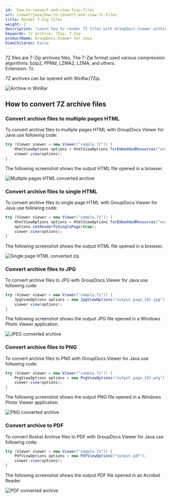 ```yaml
---
id:  how-to-convert-and-view-7zip-files
url: viewer/java/how-to-convert-and-view-7z-files
title: Render 7-Zip files
weight: 2
description: "Learn how to render 7Z files with GroupDocs.Viewer within your Java applications."
keywords: 7z archive, 7Zip, 7-Zip
productName: GroupDocs.Viewer for Java
hideChildren: False
---
```


7Z files are 7-Zip archives files.
The 7-Zip format used various compression algorithms:  bzip2, PPMd, LZMA2, LZMA, and others. \
Extension: 7z.

7Z archives can be opened with WinRar/7Zip.

![Archive in WinRar](/viewer/java/images/how-to-convert-and-view-7z-files/7z-in-winrar.png)

## How to convert 7Z archive files

### Convert archive files to multiple pages HTML

To convert archive files to multiple pages HTML with GroupDocs.Viewer for Java use following code:

```java
try (Viewer viewer = new Viewer("sample.7z")) {
    HtmlViewOptions options = HtmlViewOptions.forEmbeddedResources("output_page_{0}.html");
    viewer.view(options);
}
```

The following screenshot shows the output HTML file opened in a browser.

![Multiple pages HTML converted archive](/viewer/java/images/how-to-convert-and-view-7z-files/7z-to-multiple-html.png)

### Convert archive files to single HTML

To convert archive files to single page HTML with GroupDocs.Viewer for Java use following code:

```java
try (Viewer viewer = new Viewer("sample.7z")) {
    HtmlViewOptions options = HtmlViewOptions.forEmbeddedResources("output.html");
    options.setRenderToSinglePage(true);
    viewer.view(options);
}
```

The following screenshot shows the output HTML file opened in a browser.

![Single page HTML converted zip](/viewer/java/images/how-to-convert-and-view-7z-files/7z-to-single-html.png)

### Convert archive files to JPG

To convert archive files to JPG with GroupDocs.Viewer for Java use following code:

```java
try (Viewer viewer = new Viewer("sample.7z")) {
    JpgViewOptions options = new JpgViewOptions("output_page_{0}.jpg");
    viewer.view(options);
}
```

The following screenshot shows the output JPG file opened in a Windows Photo Viewer application.

![JPEG converted archive](/viewer/java/images/how-to-convert-and-view-7z-files/7z-in-jpg.png)

### Convert archive files to PNG

To convert archive files to PNG with GroupDocs.Viewer for Java use following code:

```java
try (Viewer viewer = new Viewer("sample.7z")) {
    PngViewOptions options = new PngViewOptions("output_page_{0}.png");
    viewer.view(options);
}
```

The following screenshot shows the output PNG file opened in a Windows Photo Viewer application.

![PNG converted archive](/viewer/java/images/how-to-convert-and-view-7z-files/7z-in-png.png)

### Convert archive to PDF

To convert Roshal Archive files to PDF with GroupDocs.Viewer for Java use following code:

```java
try (Viewer viewer = new Viewer("sample.7z")) {
    PdfViewOptions options = new PdfViewOptions("output.pdf");
    viewer.view(options);
}
```

The following screenshot shows the output PDF file opened in an Acrobat Reader.

![PDF converted archive](/viewer/java/images/how-to-convert-and-view-7z-files/7z-in-pdf.png)
